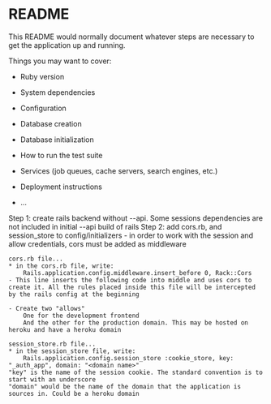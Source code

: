 # README

This README would normally document whatever steps are necessary to get the
application up and running.

Things you may want to cover:

* Ruby version

* System dependencies

* Configuration

* Database creation

* Database initialization

* How to run the test suite

* Services (job queues, cache servers, search engines, etc.)

* Deployment instructions

* ...


Step 1: create rails backend without --api. Some sessions dependencies are not included in initial --api build of rails
Step 2: add cors.rb, and session_store to config/initializers
    - in order to work with the session and allow credentials, cors must be added as middleware
    
    cors.rb file...
    * in the cors.rb file, write:
        Rails.application.config.middleware.insert_before 0, Rack::Cors
    - This line inserts the following code into middle and uses cors to create it. All the rules placed inside this file will be intercepted by the rails config at the beginning

    - Create two "allows"
        One for the development frontend
        And the other for the production domain. This may be hosted on heroku and have a heroku domain

    session_store.rb file...
    * in the session_store file, write:
        Rails.application.config.session_store :cookie_store, key: "_auth_app", domain: "<domain name>"
    "key" is the name of the session cookie. The standard convention is to start with an underscore
    "domain" would be the name of the domain that the application is sources in. Could be a heroku domain

    